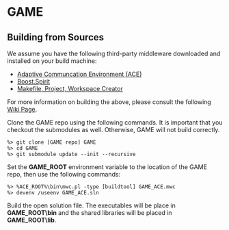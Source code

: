 GAME
====

Building from Sources
---------------------

We assume you have the following third-party middleware downloaded
and installed on your build machine:

 * [Adaptive Communcation Environment (ACE)](http://www.dre.vanderbilt.edu/ACE)
 * [Boost.Spirit](http://boost-spirit.com/home/)
 * [Makefile, Project, Workspace Creator](http://www.ociweb.com/products/mpc)

For more information on building the above, please consult the following 
[Wiki Page](https://github.iu.edu/SEDS/GAME/wiki/Building-Required-Middleware).

Clone the GAME repo using the following commands. It is important that you checkout
the submodules as well. Otherwise, GAME will not build correctly.

    %> git clone [GAME repo] GAME
    %> cd GAME
    %> git submodule update --init --recursive

Set the **GAME_ROOT** environment variable to the location of the GAME 
repo, then use the following commands:

    %> %ACE_ROOT%\bin\mwc.pl -type [buildtool] GAME_ACE.mwc
    %> devenv /useenv GAME_ACE.sln
    
Build the open solution file. The executables will be place in **GAME_ROOT\bin** 
and the shared libraries will be placed in **GAME_ROOT\lib**.
